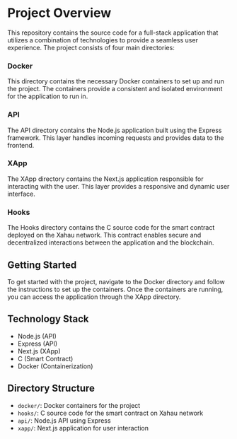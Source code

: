 # Project Overview

This repository contains the source code for a full-stack application that utilizes a combination of technologies to provide a seamless user experience. The project consists of four main directories:

### Docker

This directory contains the necessary Docker containers to set up and run the project. The containers provide a consistent and isolated environment for the application to run in.

### API

The API directory contains the Node.js application built using the Express framework. This layer handles incoming requests and provides data to the frontend.

### XApp

The XApp directory contains the Next.js application responsible for interacting with the user. This layer provides a responsive and dynamic user interface.

### Hooks

The Hooks directory contains the C source code for the smart contract deployed on the Xahau network. This contract enables secure and decentralized interactions between the application and the blockchain.

## Getting Started

To get started with the project, navigate to the Docker directory and follow the instructions to set up the containers. Once the containers are running, you can access the application through the XApp directory.

## Technology Stack

* Node.js (API)
* Express (API)
* Next.js (XApp)
* C (Smart Contract)
* Docker (Containerization)

## Directory Structure

* `docker/`: Docker containers for the project
* `hooks/`: C source code for the smart contract on Xahau network
* `api/`: Node.js API using Express
* `xapp/`: Next.js application for user interaction
